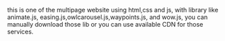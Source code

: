 this is one of the multipage website using html,css and js,
with library like animate.js, easing.js,owlcarousel.js,waypoints.js, and wow.js,
you can manually download those lib or you can use available CDN for those services.